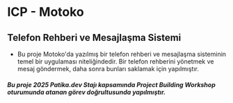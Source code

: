 # ICP - Motoko
## Telefon Rehberi ve Mesajlaşma Sistemi
- Bu proje Motoko'da yazılmış bir telefon rehberi ve mesajlaşma sisteminin temel bir uygulaması niteliğindedir. Bir telefon rehberini yönetmek ve mesaj göndermek, daha sonra bunları saklamak için yapılmıştır.


##### Bu proje 2025 Patika.dev Stajı kapsamında Project Building Workshop oturumunda atanan görev doğrultusunda yapılmıştır.
